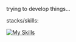 trying to develop things...

stacks/skills:

[![My Skills](https://skillicons.dev/icons?i=js,php,laravel,docker,git,github,linux,mysql,nginx)](https://skillicons.dev)
